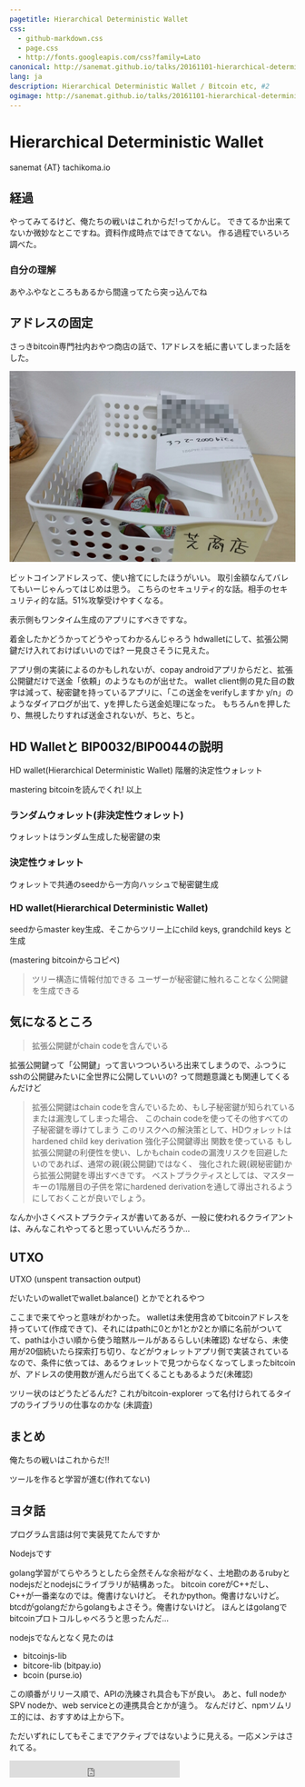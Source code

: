 ```yaml
---
pagetitle: Hierarchical Deterministic Wallet
css:
  - github-markdown.css
  - page.css
  - http://fonts.googleapis.com/css?family=Lato
canonical: http://sanemat.github.io/talks/20161101-hierarchical-deterministic-wallet/
lang: ja
description: Hierarchical Deterministic Wallet / Bitcoin etc, #2
ogimage: http://sanemat.github.io/talks/20161101-hierarchical-deterministic-wallet/shiba-shop.jpg
---
```

<script type="text/javascript">
  window.analytics=window.analytics||[],window.analytics.methods=["identify","group","track","page","pageview","alias","ready","on","once","off","trackLink","trackForm","trackClick","trackSubmit"],window.analytics.factory=function(t){return function(){var a=Array.prototype.slice.call(arguments);return a.unshift(t),window.analytics.push(a),window.analytics}};for(var i=0;i<window.analytics.methods.length;i++){var key=window.analytics.methods[i];window.analytics[key]=window.analytics.factory(key)}window.analytics.load=function(t){if(!document.getElementById("analytics-js")){var a=document.createElement("script");a.type="text/javascript",a.id="analytics-js",a.async=!0,a.src=("https:"===document.location.protocol?"https://":"http://")+"cdn.segment.io/analytics.js/v1/"+t+"/analytics.min.js";var n=document.getElementsByTagName("script")[0];n.parentNode.insertBefore(a,n)}},window.analytics.SNIPPET_VERSION="2.0.9",
  window.analytics.load("ig7q6np7c1");
  window.analytics.page();
</script>

# Hierarchical Deterministic Wallet

sanemat {AT} tachikoma.io

## 経過

やってみてるけど、俺たちの戦いはこれからだ!ってかんじ。
できてるか出来てないか微妙なとこですね。資料作成時点ではできてない。
作る過程でいろいろ調べた。

### 自分の理解

あやふやなところもあるから間違ってたら突っ込んでね

## アドレスの固定

さっきbitcoin専門社内おやつ商店の話で、1アドレスを紙に書いてしまった話をした。

![おやつ商店](./shiba-shop.jpg)

ビットコインアドレスって、使い捨てにしたほうがいい。
取引金額なんてバレてもいーじゃんってはじめは思う。
こちらのセキュリティ的な話。相手のセキュリティ的な話。51%攻撃受けやすくなる。

表示側もワンタイム生成のアプリにすべきですな。

着金したかどうかってどうやってわかるんじゃろう
hdwalletにして、拡張公開鍵だけ入れておけばいいのでは?
一見良さそうに見えた。

アプリ側の実装によるのかもしれないが、copay androidアプリからだと、拡張公開鍵だけで送金「依頼」のようなものが出せた。
wallet client側の見た目の数字は減って、秘密鍵を持っているアプリに、「この送金をverifyしますか y/n」のようなダイアログが出て、yを押したら送金処理になった。
もちろんnを押したり、無視したりすれば送金されないが、ちと、ちと。

## HD Walletと BIP0032/BIP0044の説明

HD wallet(Hierarchical Deterministic Wallet) 階層的決定性ウォレット

mastering bitcoinを読んでくれ! 以上

### ランダムウォレット(非決定性ウォレット)

ウォレットはランダム生成した秘密鍵の束

### 決定性ウォレット

ウォレットで共通のseedから一方向ハッシュで秘密鍵生成

### HD wallet(Hierarchical Deterministic Wallet)

seedからmaster key生成、そこからツリー上にchild keys, grandchild keys と生成

(mastering bitcoinからコピペ)

> ツリー構造に情報付加できる
> ユーザーが秘密鍵に触れることなく公開鍵を生成できる


## 気になるところ

> 拡張公開鍵がchain codeを含んでいる

拡張公開鍵って「公開鍵」って言いつついろいろ出来てしまうので、ふつうにsshの公開鍵みたいに全世界に公開していいの?
って問題意識とも関連してくるんだけど

> 拡張公開鍵はchain codeを含んでいるため、もし子秘密鍵が知られているまたは漏洩してしまった場合、
このchain codeを使ってその他すべての子秘密鍵を導けてしまう
> このリスクへの解決策として、HDウォレットは hardened child key derivation 強化子公開鍵導出 関数を使っている
> もし拡張公開鍵の利便性を使い、しかもchain codeの漏洩リスクを回避したいのであれば、通常の親(親公開鍵)ではなく、
> 強化された親(親秘密鍵)から拡張公開鍵を導出すべきです。
> ベストプラクティスとしては、マスターキーの1階層目の子供を常にhardened derivationを通して導出されるようにしておくことが良いでしょう。

なんか小さくベストプラクティスが書いてあるが、一般に使われるクライアントは、みんなこれやってると思っていいんだろうか…

## UTXO

UTXO (unspent transaction output)

だいたいのwalletでwallet.balance() とかでとれるやつ

ここまで来てやっと意味がわかった。
walletは未使用含めてbitcoinアドレスを持っていて(作成できて)、それにはpathに0とか1とか2とか順に名前がついてて、pathは小さい順から使う暗黙ルールがあるらしい(未確認)
なぜなら、未使用が20個続いたら探索打ち切り、などがウォレットアプリ側で実装されている
なので、条件に依っては、あるウォレットで見つからなくなってしまったbitcoinが、アドレスの使用数が進んだら出てくることもあるようだ(未確認)

ツリー状のはどうたどるんだ? これがbitcoin-explorer って名付けられてるタイプのライブラリの仕事なのかな (未調査)

## まとめ

俺たちの戦いはこれからだ!!

ツールを作ると学習が進む(作れてない)


## ヨタ話

プログラム言語は何で実装見てたんですか

Nodejsです

golang学習がてらやろうとしたら全然そんな余裕がなく、土地勘のあるrubyとnodejsだとnodejsにライブラリが結構あった。
bitcoin coreがC++だし、C++が一番楽なのでは。俺書けないけど。
それかpython。俺書けないけど。
btcdがgolangだからgolangもよさそう。俺書けないけど。
ほんとはgolangでbitcoinプロトコルしゃべろうと思ったんだ…

nodejsでなんとなく見たのは

- bitcoinjs-lib
- bitcore-lib (bitpay.io)
- bcoin (purse.io)

この順番がリリース順で、APIの洗練され具合も下が良い。
あと、full nodeかSPV nodeか、web serviceとの連携具合とかが違う。
なんだけど、npmソムリエ的には、おすすめは上から下。

ただいずれにしてもそこまでアクティブではないように見える。一応メンテはされてる。

<iframe src="http://expando.github.io/add/?u=http%3A%2F%2Fsanemat.github.io%2Ftalks%2F20161101-hierarchical-deterministic-wallet%2F&t=Hierarchical%20Deterministic%20Wallet%20%2F%20Bitcoin%20etc%2C%20%232" frameborder=0 frametransparency=1 scrolling=no height=30 width=300>
</iframe>
